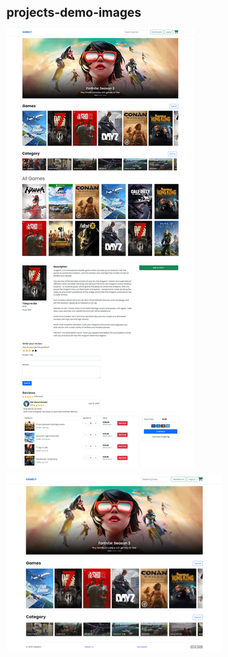 # projects-demo-images

![Thumbnail](https://github.com/mickeymaruf/projects-demo-images/blob/main/gamely/gamely.png)

![Thumbnail](https://github.com/mickeymaruf/projects-demo-images/blob/main/gamely/home.png)

